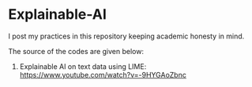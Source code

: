 # Explainable-AI
I post my practices in this repository keeping academic honesty in mind.

The source of the codes are given below:
1. Explainable AI on text data using LIME: https://www.youtube.com/watch?v=-9HYGAoZbnc
